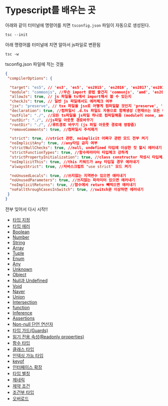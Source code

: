 # Typescript를 배우는 곳

아래와 같이 터미널에 명령어를 치면 `tsconfig.json` 파일이 자동으로 생성된다.

```
tsc --init
```

아래 명령어를 터미널에 치면 알아서 js파일로 변환됨

```
tsc -w
```


tsconfig.json 파일에 적는 것들
```json
{
 "compilerOptions": {

  "target": "es5", // 'es3', 'es5', 'es2015', 'es2016', 'es2017','es2018', 'esnext' 가능
  "module": "commonjs", //무슨 import 문법 쓸건지 'commonjs', 'amd', 'es2015', 'esnext'
  "allowJs": true, // js 파일들 ts에서 import해서 쓸 수 있는지 
  "checkJs": true, // 일반 js 파일에서도 에러체크 여부 
  "jsx": "preserve", // tsx 파일을 jsx로 어떻게 컴파일할 것인지 'preserve', 'react-native', 'react'
  "declaration": true, //컴파일시 .d.ts 파일도 자동으로 함께생성 (현재쓰는 모든 타입이 정의된 파일)
  "outFile": "./", //모든 ts파일을 js파일 하나로 컴파일해줌 (module이 none, amd, system일 때만 가능)
  "outDir": "./", //js파일 아웃풋 경로바꾸기
  "rootDir": "./", //루트경로 바꾸기 (js 파일 아웃풋 경로에 영향줌)
  "removeComments": true, //컴파일시 주석제거 

  "strict": true, //strict 관련, noimplicit 어쩌구 관련 모드 전부 켜기
  "noImplicitAny": true, //any타입 금지 여부
  "strictNullChecks": true, //null, undefined 타입에 이상한 짓 할시 에러내기 
  "strictFunctionTypes": true, //함수파라미터 타입체크 강하게 
  "strictPropertyInitialization": true, //class constructor 작성시 타입체크 강하게
  "noImplicitThis": true, //this 키워드가 any 타입일 경우 에러내기
  "alwaysStrict": true, //자바스크립트 "use strict" 모드 켜기

  "noUnusedLocals": true, //쓰지않는 지역변수 있으면 에러내기
  "noUnusedParameters": true, //쓰지않는 파라미터 있으면 에러내기
  "noImplicitReturns": true, //함수에서 return 빼먹으면 에러내기 
  "noFallthroughCasesInSwitch": true, //switch문 이상하면 에러내기 
 }
}
```

전부 잊어서 다시 시작!!

- [타입 지정](anything.md#타입-지정)
- [타입 에러](anything.md#타입-에러)
- [Boolean](anything.md#Boolean)
- [Number](anything.md#Number)
- [String](anything.md#String)
- [Array](anything.md#Array)
- [Tuple](anything.md#Tuple)
- [Enum](anything.md#Enum)
- [Any](anything.md#Any)
- [Unknown](anything.md#Unknown)
- [Object](anything.md#Object)
- [Null과 Undefined](anything.md#Null과-Undefined)
- [Void](anything.md#Void)
- [Naver](anything.md#Naver)
- [Union](anything.md#Union)
- [Intersection](anything.md#Intersection)
- [function](anything.md#function)
- [Inference](anything.md#Inference)
- [Assertions](anything.md#Assertions)
- [Non-null 단언 연산자](anything.md#Non-null-단언-연산자)
- [타입 가드(Guards)](anything.md#타입-가드(Guards))
- [읽기 전용 속성(Readonly properties)](anything.md#읽기-전용-속성(Readonly-properties))
- [함수 타입](anything.md#함수-타입)
- [클래스 타입](anything.md#클래스-타입)
- [인덱싱 가능 타입](anything.md#인덱싱-가능-타입(Indexable-types))
- [keyof](anything.md#keyof)
- [인터페이스 확장](anything.md#인터페이스-확장)
- [타입 별칭](anything.md#타입-별칭(Type-Aliases))
- [제네릭](anything.md#제네릭(Generic))
- [제약 조건](anything.md#제약-조건)
- [조건부 타입](anything.md#조건부-타입(Conditional-Types))
- [오버로드](anything.md#Overloads)
